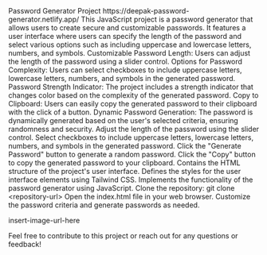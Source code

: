 <Project>
  <Name>Password Generator Project</Name>
  
  <Link>https://deepak-password-generator.netlify.app/</Link>
  
  <Description>
    This JavaScript project is a password generator that allows users to create secure and customizable passwords. It features a user interface where users can specify the length of the password and select various options such as including uppercase and lowercase letters, numbers, and symbols.
  </Description>
  
  <Features>
    <Feature>Customizable Password Length: Users can adjust the length of the password using a slider control.</Feature>
    <Feature>Options for Password Complexity: Users can select checkboxes to include uppercase letters, lowercase letters, numbers, and symbols in the generated password.</Feature>
    <Feature>Password Strength Indicator: The project includes a strength indicator that changes color based on the complexity of the generated password.</Feature>
    <Feature>Copy to Clipboard: Users can easily copy the generated password to their clipboard with the click of a button.</Feature>
    <Feature>Dynamic Password Generation: The password is dynamically generated based on the user's selected criteria, ensuring randomness and security.</Feature>
  </Features>
  
  <Usage>
    <Step>Adjust the length of the password using the slider control.</Step>
    <Step>Select checkboxes to include uppercase letters, lowercase letters, numbers, and symbols in the generated password.</Step>
    <Step>Click the "Generate Password" button to generate a random password.</Step>
    <Step>Click the "Copy" button to copy the generated password to your clipboard.</Step>
  </Usage>
  
  <ProjectStructure>
    <File name="index.html">Contains the HTML structure of the project's user interface.</File>
    <File name="styles.css">Defines the styles for the user interface elements using Tailwind CSS.</File>
    <File name="script.js">Implements the functionality of the password generator using JavaScript.</File>
  </ProjectStructure>
  
  <HowToRun>
    <Step>Clone the repository:</Step>
    <Command>git clone &lt;repository-url&gt;</Command>
    <Step>Open the <File>index.html</File> file in your web browser.</Step>
    <Step>Customize the password criteria and generate passwords as needed.</Step>
  </HowToRun>
  
  <Preview>insert-image-url-here</Preview>
  
  <Contribution>Feel free to contribute to this project or reach out for any questions or feedback!</Contribution>
</Project>
